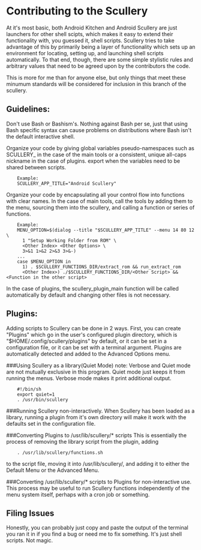 Contributing to the Scullery
============================
At it's most basic, both Android Kitchen and Android Scullery are just launchers
for other shell scipts, which makes it easy to extend their functionality with,
you guessed it, shell scripts. Scullery tries to take advantage of this by
primarily being a layer of functionality which sets up an environment for
locating, setting up, and launching shell scripts automatically. To that end,
though, there are some simple stylistic rules and arbitrary values that need to
be agreed upon by the contributors the code.

This is more for me than for anyone else, but only things that meet these
minumum standards will be considered for inclusion in this branch of the
scullery.

Guidelines:
-----------
Don't use Bash or Bashism's. Nothing against Bash per se, just that using Bash
specific syntax can cause problems on distributions where Bash isn't the default
interactive shell. 

Organize your code by giving global variables pseudo-namespaces such as
SCULLERY_ in the case of the main tools or a consistent, unique all-caps
nickname in the case of plugins. export when the variables need to be shared
between scripts.

        Example:
        SCULLERY_APP_TITLE="Android Scullery"

Organize your code by encapsulating all your control flow into functions with
clear names. In the case of main tools, call the tools by adding them to the
menu, sourcing them into the scullery, and calling a function or series of
functions.

        Example:
        MENU_OPTION=$(dialog --title "$SCULLERY_APP_TITLE" --menu 14 80 12 \
          1 "Setup Working Folder from ROM" \
          <Other Index> <Other Options> \
          3>&1 1>&2 2>&3 3>&-)
        ...
        case $MENU_OPTION in
          1) . $SCULLERY_FUNCTIONS_DIR/extract_rom && run_extract_rom
          <Other Index>) ./$SCULLERY_FUNCTIONS_DIR/<Other Script> && <Function in the other script>

In the case of plugins, the scullery\_plugin\_main function will be called
automatically by default and changing other files is not necessary.

Plugins:
--------
Adding scripts to Scullery can be done in 2 ways. First, you can create 
"Plugins" which go in the user's configured plugin directory, which is 
"$HOME/.config/scullery/plugins" by default, or it can be set in a configuration
file, or it can be set with a terminal argument. Plugins are automatically 
detected and added to the Advanced Options menu.

###Using Scullery as a library(Quiet Mode)
note: Verbose and Quiet mode are not mutually exclusive in this program. Quiet
mode just keeps it from running the menus. Verbose mode makes it print
additional output.

        #!/bin/sh
        export quiet=1
        . /usr/bin/scullery

###Running Scullery non-interactively.
When Scullery has been loaded as a library, running a plugin from it's own
directory will make it work with the defaults set in the configuration file.

###Converting Plugins to /usr/lib/scullery/* scripts
This is essentially the process of removing the library script from the plugin,
adding

        . /usr/lib/scullery/functions.sh

to the script file, moving it into /usr/lib/scullery/, and adding it to either
the Default Menu or the Advanced Menu.

###Converting /usr/lib/scullery/* scripts to Plugins for non-interactive use.
This process may be useful to run Scullery functions independently of the
menu system itself, perhaps with a cron job or something.

Filing Issues
-------------

Honestly, you can probably just copy and paste the output of the terminal you
ran it in if you find a bug or need me to fix something. It's just shell
scripts. Not magic.